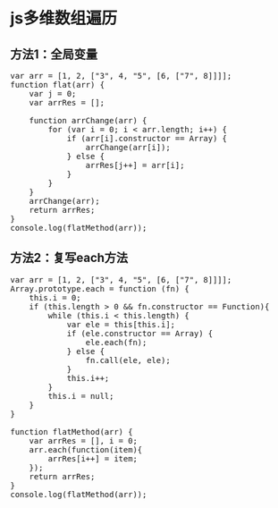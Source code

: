 # js多维数组遍历

## 方法1：全局变量
<pre>
var arr = [1, 2, ["3", 4, "5", [6, ["7", 8]]]];
function flat(arr) {
    var j = 0;
    var arrRes = [];

    function arrChange(arr) {
        for (var i = 0; i < arr.length; i++) {
            if (arr[i].constructor == Array) {
                arrChange(arr[i]);
            } else {
                arrRes[j++] = arr[i];
            }
        }
    }
    arrChange(arr);
    return arrRes;
}
console.log(flatMethod(arr));
</pre>

## 方法2：复写each方法
<pre>
var arr = [1, 2, ["3", 4, "5", [6, ["7", 8]]]];
Array.prototype.each = function (fn) {
    this.i = 0;
    if (this.length > 0 && fn.constructor == Function){
        while (this.i < this.length) {
            var ele = this[this.i];
            if (ele.constructor == Array) {
                ele.each(fn);
            } else {
                fn.call(ele, ele);
            }
            this.i++;
        }
        this.i = null;
    }
}

function flatMethod(arr) {
    var arrRes = [], i = 0;
    arr.each(function(item){
        arrRes[i++] = item;
    });
    return arrRes;
}
console.log(flatMethod(arr));
</pre>

